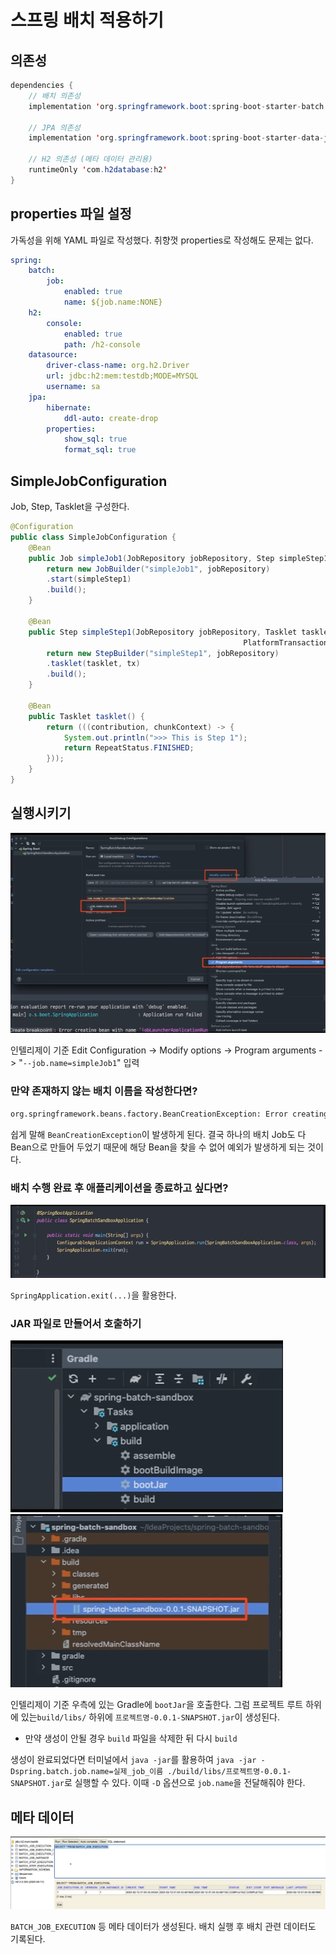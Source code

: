 # 스프링 배치 적용하기
## 의존성

```java
dependencies {
	// 배치 의존성
	implementation 'org.springframework.boot:spring-boot-starter-batch' 

	// JPA 의존성
	implementation 'org.springframework.boot:spring-boot-starter-data-jpa'

	// H2 의존성 (메타 데이터 관리용)
	runtimeOnly 'com.h2database:h2'
}
```

## properties 파일 설정

가독성을 위해 YAML 파일로 작성했다. 취향껏 properties로 작성해도 문제는 없다.

```yml
spring:
	batch:
		job:
			enabled: true
			name: ${job.name:NONE}
	h2:
		console:
			enabled: true
			path: /h2-console
	datasource:
		driver-class-name: org.h2.Driver
		url: jdbc:h2:mem:testdb;MODE=MYSQL
		username: sa
	jpa:
		hibernate:
			ddl-auto: create-drop
		properties:
			show_sql: true
			format_sql: true
```

## SimpleJobConfiguration

Job, Step, Tasklet을 구성한다. 

```java
@Configuration
public class SimpleJobConfiguration {
	@Bean
	public Job simpleJob1(JobRepository jobRepository, Step simpleStep1) {
		return new JobBuilder("simpleJob1", jobRepository)
		.start(simpleStep1)
		.build();
	}
	
	@Bean
	public Step simpleStep1(JobRepository jobRepository, Tasklet tasklet, 
													PlatformTransactionManager tm) {
		return new StepBuilder("simpleStep1", jobRepository)
		.tasklet(tasklet, tx)
		.build();
	}

	@Bean
	public Tasklet tasklet() {
		return (((contribution, chunkContext) -> {
			System.out.println(">>> This is Step 1");
			return RepeatStatus.FINISHED;
		}));
	}
}
```

## 실행시키기

![스프링 배치 실행시키기.png](/media/Batch/스프링%20배치%20실행시키기.png)

인텔리제이 기준 Edit Configuration -> Modify options -> Program arguments -> "`--job.name=simpleJob1`" 입력

### 만약 존재하지 않는 배치 이름을 작성한다면?

```cmd
org.springframework.beans.factory.BeanCreationException: Error creating bean with name 'jobLancherApplicationRunner' defined in class path resource [org/springframework/boot/autoconfigure/batch/BatchAutoConfiguration.class]: No job found with name 'simpleJob2'
```

쉽게 말해 `BeanCreationException`이 발생하게 된다. 결국 하나의 배치 Job도 다 Bean으로 만들어 두었기 때문에 해당 Bean을 찾을 수 없어 예외가 발생하게 되는 것이다.

### 배치 수행 완료 후 애플리케이션을 종료하고 싶다면?

![배치 수행 완료 후 종료.png](/media/Batch/배치%20수행%20완료%20후%20종료.png)

`SpringApplication.exit(...)`을 활용한다.

### JAR 파일로 만들어서 호출하기

![JAR 파일로 만들어서 호출하기 1.png](/media/Batch/JAR%20파일로%20만들어서%20호출하기%201.png)
![JAR 파일로 만들어서 호출하기 2.png](/media/Batch/JAR%20파일로%20만들어서%20호출하기%202.png)

인텔리제이 기준 우측에 있는 Gradle에 `bootJar`을 호출한다. 그럼 프로젝트 루트 하위에 있는`build/libs/` 하위에 `프로젝트명-0.0.1-SNAPSHOT.jar`이 생성된다. 
- 만약 생성이 안될 경우 `build` 파일을 삭제한 뒤 다시 `build`

생성이 완료되었다면 터미널에서 `java -jar`를 활용하여 `java -jar -Dspring.batch.job.name=실제_job_이름 ./build/libs/프로젝트명-0.0.1-SNAPSHOT.jar`로 실행할 수 있다. 이때 `-D` 옵션으로 `job.name`을 전달해줘야 한다.

## 메타 데이터

![스프링 배치 메타 데이터.png](/media/Batch/스프링%20배치%20메타%20데이터.png)

`BATCH_JOB_EXECUTION` 등 메타 데이터가 생성된다. 배치 실행 후 배치 관련 데이터도 기록된다.

